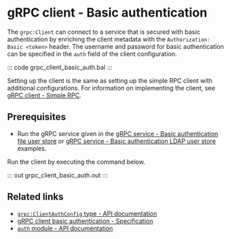 # gRPC client - Basic authentication

The `grpc:Client` can connect to a service that is secured with basic authentication by enriching the client metadata with the `Authorization: Basic <token>` header. The username and password for basic authentication can be specified in the `auth` field of the client configuration.

   ::: code grpc_client_basic_auth.bal :::

Setting up the client is the same as setting up the simple RPC client with additional configurations. For information on implementing the client, see [gRPC client - Simple RPC](/learn/by-example/grpc-client-simple/).

## Prerequisites
- Run the gRPC service given in the [gRPC service - Basic authentication file user store](/learn/by-example/grpc-service-basic-auth-file-user-store/) or [gRPC service - Basic authentication LDAP user store](/learn/by-example/grpc-service-basic-auth-ldap-user-store/) examples.

Run the client by executing the command below.

   ::: out grpc_client_basic_auth.out :::

## Related links
- [`grpc:ClientAuthConfig` type - API documentation](https://lib.ballerina.io/ballerina/grpc/latest/types#ClientAuthConfig)
- [gRPC client basic authentication - Specification](/spec/grpc/#5115-client---basic-auth)
- [`auth` module - API documentation](https://lib.ballerina.io/ballerina/auth/latest/)
